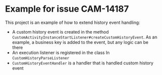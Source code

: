 # Example for issue CAM-14187
This project is an example of how to extend history event handling:
* A custom history event is created in the method `CustomActivityInstanceStartListener#createCustomHistoryEvent`.
As an example, a business key is added to the event, but any logic can be there
* An execution listener is registered in the class In `CustomHistoryParseListener`
* `CustomHistoryEventHandler` is a handler that is handled custom history event
